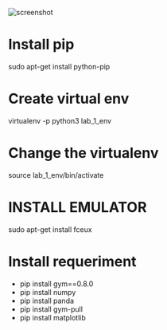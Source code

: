 ![screenshot](https://raw.github.com/justinmeister/Mario-Level-1/master/screenshot.png)

# Install pip
sudo apt-get install python-pip

# Create virtual env
virtualenv -p python3 lab_1_env

# Change the virtualenv
source lab_1_env/bin/activate

# INSTALL EMULATOR
sudo apt-get install fceux

# Install requeriment
* pip install gym==0.8.0
* pip install numpy
* pip install panda
* pip install gym-pull
* pip install matplotlib

